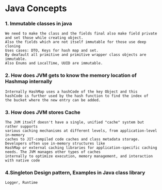 # Java Concepts

### 1. Immutable classes in java
    We need to make the class and the fields final also make field private and set those while creating object.
    Also the fields which are not itself immutable for those use deep cloning
    Uses cases: DTO, Keys for hash map and set.
    By deafault all primitive and primitive wrapper class objects are immutable.
    Also Enums and LocalTime, UUID are immutable.

### 2. How does JVM gets to know the memory location of Hashmap internally
    Internally HashMap uses a hashCode of the key Object and this 
    hashCode is further used by the hash function to find the index of 
    the bucket where the new entry can be added.

### 3. How does JVM stores Cache
    The JVM itself doesn't have a single, unified "cache" system but rather supports
    various caching mechanisms at different levels, from application-level in-memory 
    caches to JIT-compiled code caches and class metadata storage. Developers often use in-memory structures like 
    HashMap or external caching libraries for application-specific caching needs. The JVM manages other types of caches 
    internally to optimize execution, memory management, and interaction with native code

### 4.Singleton Design pattern, Examples in Java class library
    Logger, Runtime

    